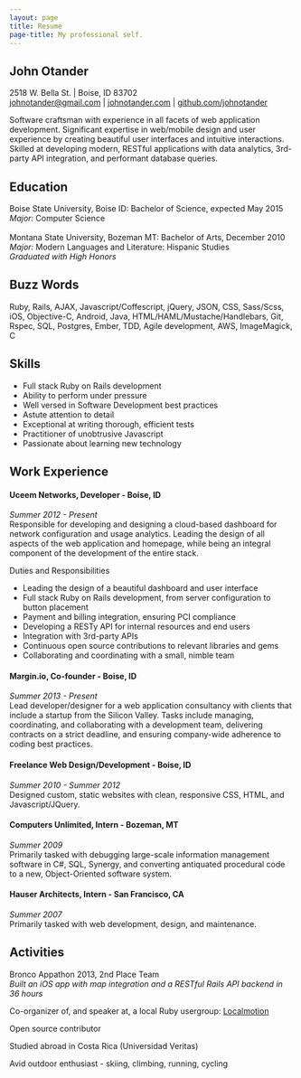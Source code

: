 ```yaml
---
layout: page
title: Resume
page-title: My professional self.
---
```


## John Otander
2518 W. Bella St. | Boise, ID 83702   
[johnotander@gmail.com](mailto:johnotander@gmail.com) | [johnotander.com](http://www.johnotander.com) | [github.com/johnotander](https://github.com/johnotander)

Software craftsman with experience in all facets of web application development. Significant expertise in web/mobile design and user experience by creating beautiful user interfaces and intuitive interactions. Skilled at developing modern, RESTful applications with data analytics, 3rd-party API integration, and performant database queries.

## Education
Boise State University, Boise ID: Bachelor of Science, expected May 2015   
_Major:_ Computer Science
<br>
<br>
Montana State University, Bozeman MT: Bachelor of Arts, December 2010   
_Major:_ Modern Languages and Literature: Hispanic Studies   
_Graduated with High Honors_

## Buzz Words

Ruby, Rails, AJAX, Javascript/Coffescript, jQuery, JSON, CSS, Sass/Scss, iOS, Objective-C, Android, Java, HTML/HAML/Mustache/Handlebars, Git, Rspec, SQL, Postgres, Ember, TDD, Agile development, AWS, ImageMagick, C

## Skills

  - Full stack Ruby on Rails development
  - Ability to perform under pressure
  - Well versed in Software Development best practices
  - Astute attention to detail
  - Exceptional at writing thorough, efficient tests
  - Practitioner of unobtrusive Javascript
  - Passionate about learning new technology

## Work Experience


#### Uceem Networks, Developer - Boise, ID   
_Summer 2012 - Present_  
Responsible for developing and designing a cloud-based dashboard for network configuration and usage analytics. Leading the design of all aspects of the web application and homepage, while being an integral component of the development of the entire stack.

Duties and Responsibilities   

  - Leading the design of a beautiful dashboard and user interface
  - Full stack Ruby on Rails development, from server configuration to button placement
  - Payment and billing integration, ensuring PCI compliance
  - Developing a RESTy API for internal resources and end users
  - Integration with 3rd-party APIs
  - Continuous open source contributions to relevant libraries and gems
  - Collaborating and coordinating with a small, nimble team

#### Margin.io, Co-founder - Boise, ID   
_Summer 2013 - Present_  
Lead developer/designer for a web application consultancy with clients that include a startup from the Silicon Valley. Tasks include managing, coordinating, and collaborating with a development team, delivering contracts on a strict deadline, and ensuring company-wide adherence to coding best practices.

#### Freelance Web Design/Development - Boise, ID   
_Summer 2010 - Summer 2012_  
Designed custom, static websites with clean, responsive CSS, HTML, and Javascript/JQuery.

#### Computers Unlimited, Intern - Bozeman, MT   
_Summer 2009_  
Primarily tasked with debugging large-scale information management software in C#, SQL, Synergy, and converting antiquated procedural code to a new, Object-Oriented software system.

#### Hauser Architects, Intern - San Francisco, CA   
_Summer 2007_  
Primarily tasked with web development, design, and maintenance.

## Activities

Bronco Appathon 2013, 2nd Place Team  
_Built an iOS app with map integration and a RESTful Rails API backend in 36 hours_

Co-organizer of, and speaker at, a local Ruby usergroup: [Localmotion](http://localmotion.io) 

Open source contributor

Studied abroad in Costa Rica (Universidad Veritas)

Avid outdoor enthusiast - skiing, climbing, running, cycling
